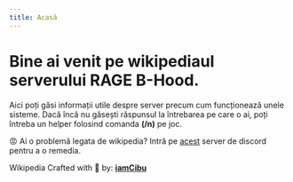 ```yaml
---
title: Acasă
---
```


# Bine ai venit pe wikipediaul serverului **RAGE B-Hood**. 

Aici poți găsi informații utile despre server precum cum funcționează unele sisteme. Dacă încă nu găsești răspunsul la întrebarea pe care o ai, poți întreba un helper folosind comanda **(/n)** pe joc.

😡 Ai o problemă legata de wikipedia? Intră pe [acest](https://discord.gg/vxwsH733mH) server de discord pentru a o remedia.

Wikipedia Crafted with 💖 by: **[iamCibu](https://github.com/cibucristi)**
